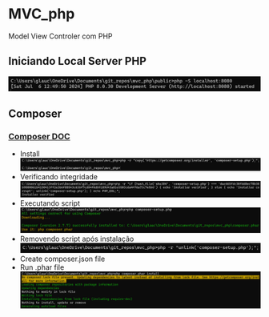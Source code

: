 # MVC_php
Model View Controler com PHP

## Iniciando Local Server PHP
![alt text](imgs/assets/image.png)

## Composer
### [Composer DOC](https://getcomposer.org/)  
- Install  
![alt text](imgs/assets/image-1.png)  
- Verificando integridade  
![alt text](imgs/assets/image-2.png)  
- Executando script
![alt text](imgs/assets/image-3.png)  
- Removendo script após instalação  
![alt text](imgs/assets/image-4.png)  
- Create composer.json file  
- Run .phar file  
![alt text](imgs/assets/image-5.png)